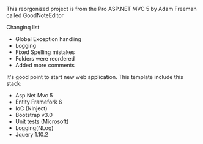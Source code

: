 This reorgonized project is from the Pro ASP.NET MVC 5 by Adam Freeman called GoodNoteEditor

Changinq list

* Global Exception handling 
* Logging
* Fixed Spelling mistakes
* Folders were reordered
* Added more comments

It's good point to start new web application. This template include this stack:

* Asp.Net Mvc 5
* Entity Framefork 6
* IoC (NInject)
* Bootstrap v3.0
* Unit tests (Microsoft)
* Logging(NLog)
* Jquery 1.10.2


